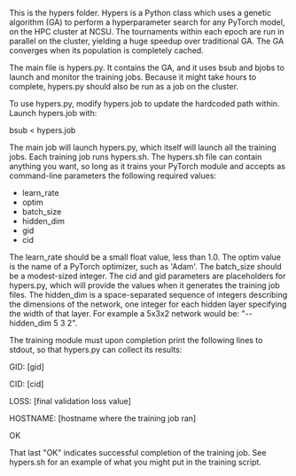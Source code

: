 This is the hypers folder.  Hypers is a Python class which uses a genetic algorithm (GA) to perform a hyperparameter search for any PyTorch model, on the HPC cluster at NCSU.  The tournaments within each epoch are run in parallel on the cluster, yielding a huge speedup over traditional GA.  The GA converges when its population is completely cached.

The main file is hypers.py.  It contains the GA, and it uses bsub and bjobs to launch and monitor the training jobs.  Because it might take hours to complete, hypers.py should also
be run as a job on the cluster.

To use hypers.py, modify hypers.job to update the hardcoded path within.  Launch hypers.job with: 

bsub < hypers.job

The main job will launch hypers.py, which itself will launch all the training jobs.
Each training job runs hypers.sh.  The hypers.sh file can contain anything you want, so long as it trains your PyTorch module and accepts as command-line parameters the following required values:
- learn_rate
- optim
- batch_size
- hidden_dim
- gid
- cid

The learn_rate should be a small float value, less than 1.0.  The optim value is the name of a PyTorch optimizer, such as 'Adam'.  The batch_size should be a modest-sized integer.
The cid and gid parameters are placeholders for hypers.py, which will provide the values when it generates the training job files.
The hidden_dim is a space-separated sequence of integers describing the dimensions of the network, one integer for each hidden layer specifying the width of that layer.  For example a 5x3x2 network would be: "--hidden_dim 5 3 2".

The training module must upon completion print the following lines to stdout, so that hypers.py can collect its results:

GID: [gid]

CID: [cid]

LOSS: [final validation loss value]

HOSTNAME: [hostname where the training job ran]

OK


That last "OK" indicates successful completion of the training job. See hypers.sh for an example of what you might put in the training script.
